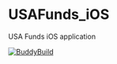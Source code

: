 # USAFunds_iOS
USA Funds iOS application

[![BuddyBuild](https://dashboard.buddybuild.com/api/statusImage?appID=582d8b44a02d7201005ea09c&branch=master&build=latest)](https://dashboard.buddybuild.com/apps/582d8b44a02d7201005ea09c/build/latest?branch=master)

